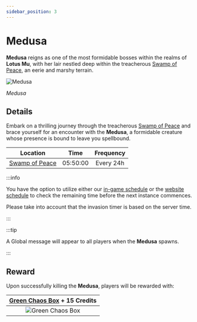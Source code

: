 ```yaml
---
sidebar_position: 3
---
```


# Medusa

**Medusa** reigns as one of the most formidable bosses within the realms of **Lotus Mu**, with her lair nestled deep within the treacherous [Swamp of Peace](/maps/swamp-of-peace), an eerie and marshy terrain.

![Medusa](/img/monsters/special/bosses/medusa.jpg)

_Medusa_

## Details

Embark on a thrilling journey through the treacherous [Swamp of Peace](/maps/swamp-of-peace) and brace yourself for an encounter with the **Medusa**, a formidable creature whose presence is bound to leave you spellbound.

|                Location                |   Time   | Frequency |
| :------------------------------------: | :------: | :-------: |
| [Swamp of Peace](/maps/swamp-of-peace) | 05:50:00 | Every 24h |

:::info

You have the option to utilize either our [in-game schedule](/client-features/schedule) or the [website schedule](https://lotusmu.org/schedule) to check the remaining time before the next instance commences.

Please take into account that the invasion timer is based on the server time.

:::

:::tip

A Global message will appear to all players when the **Medusa** spawns.

:::

## Reward

Upon successfully killing the **Medusa**, players will be rewarded with:

| [Green Chaos Box](/items/item-bags/exc/green-chaos-box) + **15 Credits** |
| :----------------------------------------------------------------------: |
|       ![Green Chaos Box](/img/items/item-bags/green-chaos-box.png)       |

